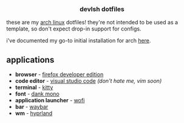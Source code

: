 <div align="center">
  <h3>devlsh dotfiles</h3>
</div>

these are my [arch linux](https://archlinux.org/) dotfiles! they're not intended to be used as a template, so don't expect drop-in support for configs.

i've documented my go-to initial installation for arch [here](/SETUP.md).

## applications

- **browser** - [firefox developer edition](https://archlinux.org/packages/community/x86_64/firefox-developer-edition/)
- **code editor** - [visual studio code](https://aur.archlinux.org/packages/visual-studio-code-bin) _(don't hate me, vim soon)_
- **terminal** - [kitty](https://archlinux.org/packages/community/x86_64/kitty/)
- **font** - [dank mono](https://philpl.gumroad.com/l/dank-mono)
- **application launcher** - [wofi](https://archlinux.org/packages/community/x86_64/wofi/)
- **bar** - [waybar](https://archlinux.org/packages/community/x86_64/waybar/)
- **wm** - [hyprland](https://hyprland.org/)
